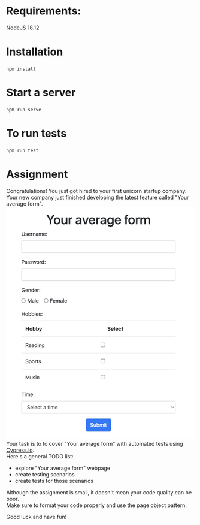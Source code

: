 # Requirements:
NodeJS 18.12  

# Installation  
`npm install`

# Start a server  
`npm run serve`

# To run tests  
`npm run test`

# Assignment  
Congratulations! You just got hired to your first unicorn startup company.  
Your new company just finished developing the latest feature called "Your average form".  
![Your average form image](public/webpage.jpg)  
Your task is to to cover "Your average form" with automated tests using [Cypress.io](https://cypress.io).  
Here's a general TODO list:
- explore "Your average form" webpage
- create testing scenarios
- create tests for those scenarios

Although the assignment is small, it doesn't mean your code quality can be poor.  
Make sure to format your code properly and use the page object pattern.  

Good luck and have fun!